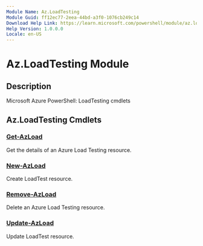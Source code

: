 ```yaml
---
Module Name: Az.LoadTesting
Module Guid: ff12ec77-2eea-44bd-a3f0-1076cb249c14
Download Help Link: https://learn.microsoft.com/powershell/module/az.loadtesting
Help Version: 1.0.0.0
Locale: en-US
---
```


# Az.LoadTesting Module
## Description
Microsoft Azure PowerShell: LoadTesting cmdlets

## Az.LoadTesting Cmdlets
### [Get-AzLoad](Get-AzLoad.md)
Get the details of an Azure Load Testing resource.

### [New-AzLoad](New-AzLoad.md)
Create LoadTest resource.

### [Remove-AzLoad](Remove-AzLoad.md)
Delete an Azure Load Testing resource.

### [Update-AzLoad](Update-AzLoad.md)
Update LoadTest resource.

